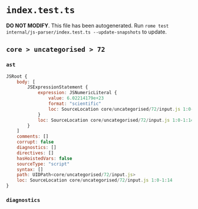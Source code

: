 # `index.test.ts`

**DO NOT MODIFY**. This file has been autogenerated. Run `rome test internal/js-parser/index.test.ts --update-snapshots` to update.

## `core > uncategorised > 72`

### `ast`

```javascript
JSRoot {
	body: [
		JSExpressionStatement {
			expression: JSNumericLiteral {
				value: 6.02214179e+23
				format: "scientific"
				loc: SourceLocation core/uncategorised/72/input.js 1:0-1:14
			}
			loc: SourceLocation core/uncategorised/72/input.js 1:0-1:14
		}
	]
	comments: []
	corrupt: false
	diagnostics: []
	directives: []
	hasHoistedVars: false
	sourceType: "script"
	syntax: []
	path: UIDPath<core/uncategorised/72/input.js>
	loc: SourceLocation core/uncategorised/72/input.js 1:0-1:14
}
```

### `diagnostics`

```

```

